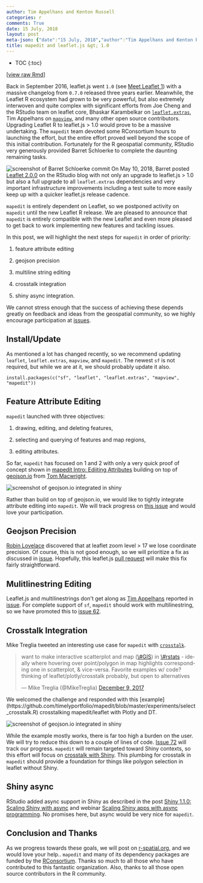 ```yaml
---
author: Tim Appelhans and Kenton Russell
categories: r
comments: True
date: 15 July, 2018
layout: post
meta-json: {"date":"15 July, 2018","author":"Tim Appelhans and Kenton Russell","comments":true,"title":"mapedit and leaflet.js &gt; 1.0","layout":"post","categories":"r"}
title: mapedit and leaflet.js &gt; 1.0
---
```


* TOC 
{:toc}

\[[view raw
Rmd](https://raw.githubusercontent.com//r-spatial/r-spatial.org/gh-pages/_rmd/2018-07-15-mapedit_newleaflet.Rmd)\]

Back in September 2016, leaflet.js went `1.0` (see [Meet Leaflet
1](https://leafletjs.com/2016/09/27/leaflet-1.0-final.html)) with a
massive changelog from `0.7.0` released three years earlier. Meanwhile,
the Leaflet R ecosystem had grown to be very powerful, but also
extremely interwoven and quite complex with significant efforts from Joe
Cheng and the RStudio team on leaflet core, Bhaskar Karambelkar on
[`leaflet.extras`](https://github.com/bhaskarvk/leaflet.extras), Tim
Appelhans on [`mapview`](https://github.com/r-spatial/mapview), and many
other open source contributors. Upgrading Leaflet R to leaflet.js &gt;
1.0 would prove to be a massive undertaking. The `mapedit` team devoted
some RConsortium hours to launching the effort, but the entire effort
proved well beyond the scope of this initial contribution. Fortunately
for the R geospatial community, RStudio very generously provided Barret
Schloerke to complete the daunting remaining tasks.

![screenshot of Barret Schloerke commit](//images/mapedit3-1.png) On May
10, 2018, Barret posted [Leaflet
2.0.0](https://blog.rstudio.com/2018/05/10/leaflet-2-0-0/) on the
RStudio blog with not only an upgrade to leaflet.js &gt; 1.0 but also a
full upgrade to all `leaflet.extras` dependencies and very important
infrastructure improvements including a test suite to more easily keep
up with a quicker leaflet.js release cadence.

`mapedit` is entirely dependent on Leaflet, so we postponed activity on
`mapedit` until the new Leaflet R release. We are pleased to announce
that `mapedit` is entirely compatible with the new Leaflet and even more
pleased to get back to work implementing new features and tackling
issues.

In this post, we will highlight the next steps for `mapedit` in order of
priority:

1.  feature attribute editing

2.  geojson precision

3.  multiline string editing

4.  crosstalk integration

5.  shiny async integration.

We cannot stress enough that the success of achieving these depends
greatly on feedback and ideas from the geospatial community, so we
highly encourage participation at
[issues](https://github.com/r-spatial/mapedit/issues).

Install/Update
--------------

As mentioned a lot has changed recently, so we recommend updating
`leaflet`, `leaflet.extras`, `mapview`, and `mapedit`. The newest `sf`
is not required, but while we are at it, we should probably update it
also.

    install.packages(c("sf", "leaflet", "leaflet.extras", "mapview", "mapedit"))

Feature Attribute Editing
-------------------------

`mapedit` launched with three objectives:

1.  drawing, editing, and deleting features,

2.  selecting and querying of features and map regions,

3.  editing attributes.

So far, `mapedit` has focused on 1 and 2 with only a very quick proof of
concept shown in [mapedit Intro: Ediiting
Attributes](https://www.r-spatial.org/r/2017/01/30/mapedit_intro.html#editing-attributes)
building on top of [geojson.io](http://geojson.io) from [Tom
Macwright](https://macwright.org/).

![screenshot of geojson.io integrated in
shiny](//images/mapedit_attribute_edit.gif)

Rather than build on top of geojson.io, we would like to tightly
integrate attribute editing into `mapedit`. We will track progress on
[this issue](https://github.com/r-spatial/mapedit/issues/13) and would
love your participation.

Geojson Precision
-----------------

[Robin Lovelace](http://www.robinlovelace.net/) discovered that at
leaflet zoom level &gt; 17 we lose coordinate precision. Of course, this
is not good enough, so we will prioritize a fix as discussed in
[issue](https://github.com/r-spatial/mapedit/issues/63). Hopefully, this
leaflet.js [pull request](https://github.com/Leaflet/Leaflet/pull/5444)
will make this fix fairly straightforward.

Mulitlinestring Editing
-----------------------

Leaflet.js and multilinestrings don't get along as [Tim
Appelhans](https://github.com/tim-salabim) reported in
[issue](https://github.com/r-spatial/mapedit/issues/48#issuecomment-314853140).
For complete support of `sf`, `mapedit` should work with
multilinestring, so we have promoted this to [issue
62](https://github.com/r-spatial/mapedit/issues/62).

Crosstalk Integration
---------------------

Mike Treglia tweeted an interesting use case for `mapedit` with
[`crosstalk`](https://rstudio.github.io/crosstalk/).

<blockquote markdown="1" class="twitter-tweet" data-lang="en">
<p markdown="1" lang="en" dir="ltr">
want to make interactive scatterplot and map
(<a href="https://twitter.com/hashtag/GIS?src=hash&amp;ref_src=twsrc%5Etfw">\#GIS</a>)
in
<a href="https://twitter.com/hashtag/rstats?src=hash&amp;ref_src=twsrc%5Etfw">\#rstats</a>
- ideally where hovering over point/polygon in map highlights
corresponding one in scatterplot, & vice-versa. Favorite examples w/
code? thinking of leaflet/plotly/crosstalk probably, but open to
alternatives
</p>
— Mike Treglia (@MikeTreglia)
<a href="https://twitter.com/MikeTreglia/status/939537085589016577?ref_src=twsrc%5Etfw">December
9, 2017</a>
</blockquote>
<script async src="https://platform.twitter.com/widgets.js" charset="utf-8"></script>
We welcomed the challenge and responded with this
[example](https://github.com/timelyportfolio/mapedit/blob/master/experiments/select_crosstalk.R)
crosstalking mapedit/leaflet with Plotly and DT.

![screenshot of geojson.io integrated in shiny](//images/mapedit3-2.gif)

While the example mostly works, there is far too high a burden on the
user. We will try to reduce this down to a couple of lines of code.
[Issue 72](https://github.com/r-spatial/mapedit/issues/72) will track
our progress. `mapedit` will remain targeted toward Shiny contexts, so
this effort will focus on [crosstalk with
Shiny](https://rstudio.github.io/crosstalk/shiny.html). This plumbing
for crosstalk in `mapedit` should provide a foundation for things like
polygon selection in leaflet without Shiny.

Shiny async
-----------

RStudio added async support in Shiny as described in the post [Shiny
1.1.0: Scaling Shiny with
async](https://blog.rstudio.com/2018/06/26/shiny-1-1-0/) and webinar
[Scaling Shiny apps with async
programming](https://www.rstudio.com/resources/videos/scaling-shiny-apps-with-async-programming-june-2018/).
No promises here, but async would be very nice for `mapedit`.

Conclusion and Thanks
---------------------

As we progress towards these goals, we will post on
[r-spatial.org](https://r-spatial.org), and we would love your help..
`mapedit` and many of its dependency packages are funded by the
[RConsortium](https://www.r-consortium.org/). Thanks so much to all
those who have contributed to this fantastic organization. Also, thanks
to all those open source contributors in the R community.
